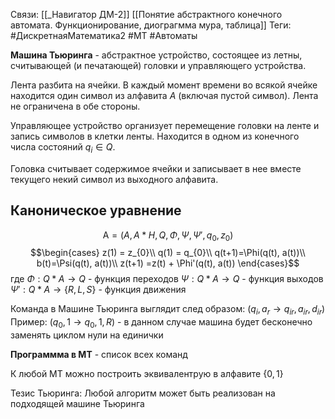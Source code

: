 Связи: [[_Навигатор ДМ-2]] [[Понятие абстрактного конечного автомата. Функционирование, диограгмма мура, таблица]]
Теги: #ДискретнаяМатематика2 #МТ #Автоматы

**Машина Тьюринга** - абстрактное устройство, состоящее из летны, считывающей (и печатающей) головки и управляющего устройства.

Лента разбита на ячейки. В каждый момент времени во всякой ячейке находится один символ из алфавита $A$ (включая пустой символ). Лента не ограничена в обе стороны. 

Управляющее устройство организует перемещение головки на ленте и запись символов в клетки ленты. Находится в одном из конечного числа состояний $q_{i} \in Q$. 

Головка считывает содержимое ячейки и записывает в нее вместе текущего некий символ из выходного алфавита.

## Каноническое уравнение
$$\mathrm{A} = (A, A *H, Q, \Phi, \Psi, \Psi', q_{0}, z_{0})$$
$$\begin{cases}
z(1) = z_{0}\\
q(1) = q_{0}\\
q(t+1)=\Phi(q(t), a(t))\\
b(t)=\Psi(q(t), a(t))\\
z(t+1) =z(t) + \Phi'(q(t), a(t))  
\end{cases}$$
где 
$\Phi : Q*A \rightarrow Q$ - функция переходов
$\Psi: Q*A \rightarrow Q$ - функция выходов
$\Psi': Q*A \rightarrow \{R, L, S\}$ - функция движения

Команда в Машине Тьюринга выглядит след образом:
$(q_{i}, a_{r} \rightarrow q_{ir}, a_{ir}, d_{ir})$ 
Пример:
$(q_{0}, 1 \rightarrow q_{0}, 1, R)$ - в данном случае машина будет бесконечно заменять циклом нули на единички

**Программма в МТ** - список всех команд

К любой МТ можно построить эквивалентрую в алфавите $\{0, 1\}$

Тезис Тьюринга:
Любой алгоритм может быть реализован на подходящей машине Тьюринга

